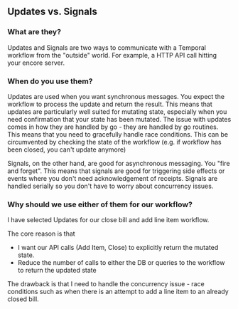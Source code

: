 ## Updates vs. Signals

### What are they?

Updates and Signals are two ways to communicate with a Temporal workflow from the "outside" world. For example, a HTTP API call hitting your encore server.

### When do you use them?

Updates are used when you want synchronous messages. You expect the workflow to process the update and return the result. This means that updates are particularly well suited for mutating state, especially when you need confirmation that your state has been mutated. The issue with updates comes in how they are handled by go - they are handled by go routines. This means that you need to gracefully handle race conditions. This can be circumvented by checking the state of the workflow (e.g. if workflow has been closed, you can't update anymore)

Signals, on the other hand, are good for asynchronous messaging. You "fire and forget". This means that signals are good for triggering side effects or events where you don't need acknowledgement of receipts. Signals are handled serially so you don't have to worry about concurrency issues.

### Why should we use either of them for our workflow?

I have selected Updates for our close bill and add line item workflow.

The core reason is that

- I want our API calls (Add Item, Close) to explicitly return the mutated state.
- Reduce the number of calls to either the DB or queries to the workflow to return the updated state

The drawback is that I need to handle the concurrency issue - race conditions such as when there is an attempt to add a line item to an already closed bill.
